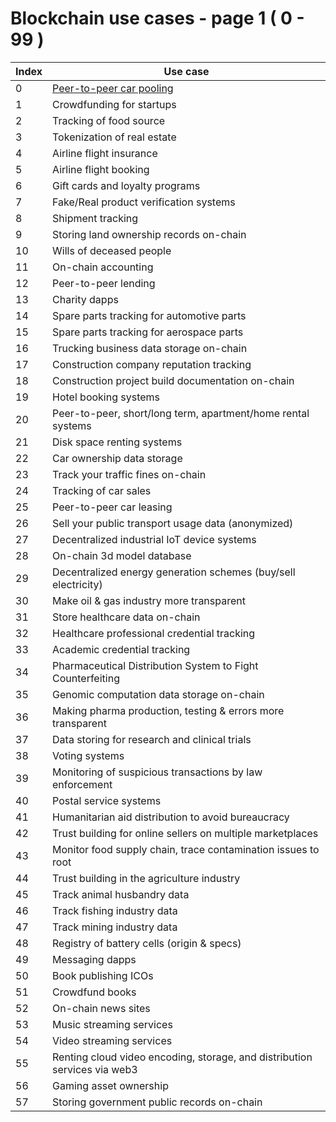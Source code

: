 # Blockchain use cases - page 1 ( 0 - 99 )

| Index | Use case |
| ----- | -------- |
| 0 | [Peer-to-peer car pooling](/use-cases/0.md) |
| 1 | Crowdfunding for startups |
| 2 | Tracking of food source |
| 3 | Tokenization of real estate |
| 4 | Airline flight insurance |
| 5 | Airline flight booking |
| 6 | Gift cards and loyalty programs |
| 7 | Fake/Real product verification systems |
| 8 | Shipment tracking |
| 9 | Storing land ownership records on-chain |
| 10 | Wills of deceased people |
| 11 | On-chain accounting |
| 12 | Peer-to-peer lending |
| 13 | Charity dapps |
| 14 | Spare parts tracking for automotive parts |
| 15 | Spare parts tracking for aerospace parts |
| 16 | Trucking business data storage on-chain |
| 17 | Construction company reputation tracking |
| 18 | Construction project build documentation on-chain |
| 19 | Hotel booking systems |
| 20 | Peer-to-peer, short/long term, apartment/home rental systems |
| 21 | Disk space renting systems |
| 22 | Car ownership data storage |
| 23 | Track your traffic fines on-chain |
| 24 | Tracking of car sales |
| 25 | Peer-to-peer car leasing |
| 26 | Sell your public transport usage data (anonymized) |
| 27 | Decentralized industrial IoT device systems |
| 28 | On-chain 3d model database |
| 29 | Decentralized energy generation schemes (buy/sell electricity) |
| 30 | Make oil & gas industry more transparent |
| 31 | Store healthcare data on-chain |
| 32 | Healthcare professional credential tracking |
| 33 | Academic credential tracking |
| 34 | Pharmaceutical Distribution System to Fight Counterfeiting |
| 35 | Genomic computation data storage on-chain |
| 36 | Making pharma production, testing & errors more transparent |
| 37 | Data storing for research and clinical trials |
| 38 | Voting systems |
| 39 | Monitoring of suspicious transactions by law enforcement |
| 40 | Postal service systems |
| 41 | Humanitarian aid distribution to avoid bureaucracy |
| 42 | Trust building for online sellers on multiple marketplaces |
| 43 | Monitor food supply chain, trace contamination issues to root |
| 44 | Trust building in the agriculture industry |
| 45 | Track animal husbandry data |
| 46 | Track fishing industry data |
| 47 | Track mining industry data |
| 48 | Registry of battery cells (origin & specs) |
| 49 | Messaging dapps |
| 50 | Book publishing ICOs |
| 51 | Crowdfund books |
| 52 | On-chain news sites |
| 53 | Music streaming services |
| 54 | Video streaming services |
| 55 | Renting cloud video encoding, storage, and distribution services via web3 |
| 56 | Gaming asset ownership |
| 57 | Storing government public records on-chain |
